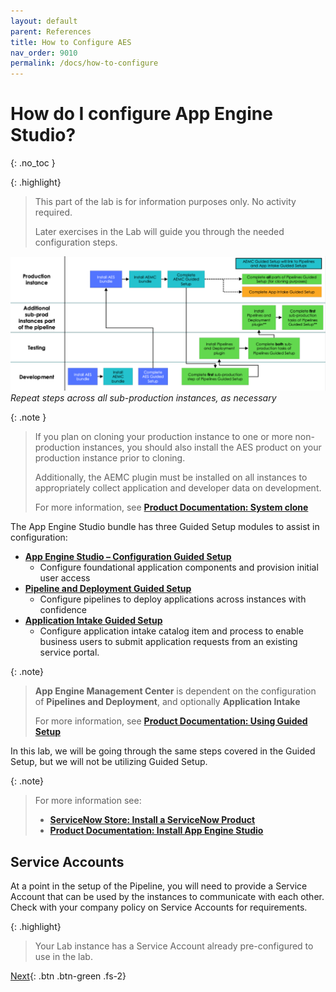 ```yaml
---
layout: default
parent: References
title: How to Configure AES
nav_order: 9010
permalink: /docs/how-to-configure
---
```


# How do I configure App Engine Studio?
{: .no_toc }

{: .highlight}
> This part of the lab is for information purposes only. No activity required.
>
> Later exercises in the Lab will guide you through the needed configuration steps. 

![](../assets/images/2023-07-07-16-04-11.png)
*Repeat steps across all sub-production instances, as necessary*

{: .note }
> If you plan on cloning your production instance to one or more non-production instances, you should also install the AES product on your production instance prior to cloning.
>
> Additionally, the AEMC plugin must be installed on all instances to appropriately collect application and developer data on development. 
> 
> For more information, see **[Product Documentation: System clone](https://docs.servicenow.com/csh?topicname=c_SystemClone.html&version=latest)**

The App Engine Studio bundle has three Guided Setup modules to assist in configuration:
- **[App Engine Studio – Configuration Guided Setup](https://docs.servicenow.com/csh?topicname=configure-aes.html&version=latest)**
  - Configure foundational application components and provision initial user access
- **[Pipeline and Deployment Guided Setup](https://docs.servicenow.com/csh?topicname=config-p-and-d.html&version=latest)**
  - Configure pipelines to deploy applications across instances with confidence
- **[Application Intake Guided Setup](https://docs.servicenow.com/csh?topicname=config-app-intake.html&version=latest)**
  - Configure application intake catalog item and process to enable business users to submit application requests from an existing service portal.

{: .note}
> **App Engine Management Center** is dependent on the configuration of **Pipelines and Deployment**, and optionally **Application Intake**
> 
> For more information, see **[Product Documentation: Using Guided Setup](https://docs.servicenow.com/csh?topicname=guided-setup.html&version=latest)**

In this lab, we will be going through the same steps covered in the Guided Setup, but we will not be utilizing Guided Setup. 


{: .note}
> For more information see: 
> - **[ServiceNow Store: Install a ServiceNow Product](https://store.servicenow.com/%24appstore.do%23!/store/help?article=KB0030186)**
> - **[Product Documentation: Install App Engine Studio](https://docs.servicenow.com/csh?topicname=install-aes.html&version=latest)**

## Service Accounts

At a point in the setup of the Pipeline, you will need to provide a Service Account that can be used by the instances to communicate with each other.  Check with your company policy on Service Accounts for requirements. 

{: .highlight}
> Your Lab instance has a Service Account already pre-configured to use in the lab. 

[Next](/lab-aemc-utah/docs/configure-aes){: .btn .btn-green .fs-2}
